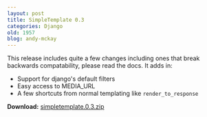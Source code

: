 ```yaml
---
layout: post
title: SimpleTemplate 0.3
categories: Django
old: 1957
blog: andy-mckay
---
```

<p>This release includes quite a few changes including ones that break backwards compatability, please read the docs. It adds in:</p>
<ul>
<li>Support for django's default filters</li>
<li>Easy access to MEDIA_URL</li>
<li>A few shortcuts from normal templating like <code>render_to_response</code></li>
</ul>
<p><b>Download:</b> <a href="http://www.agmweb.ca/files/simpletemplate.0.3.zip">simpletemplate.0.3.zip</a></p>